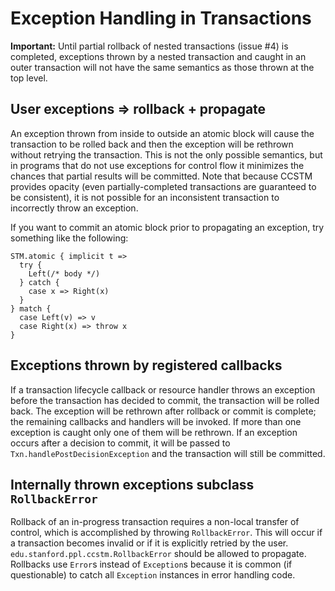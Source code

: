 # Exception Handling in Transactions

**Important:** Until partial rollback of nested transactions (issue #4)
is completed, exceptions thrown by a nested transaction and caught in
an outer transaction will not have the same semantics as those thrown
at the top level.

## User exceptions => rollback + propagate

An exception thrown from inside to outside an atomic block will
cause the transaction to be rolled back and then the exception will be
rethrown without retrying the transaction.  This is not the only possible
semantics, but in programs that do not use exceptions for control flow it
minimizes the chances that partial results will be committed.  Note that
because CCSTM provides opacity (even partially-completed transactions
are guaranteed to be consistent), it is not possible for an inconsistent
transaction to incorrectly throw an exception.

If you want to commit an atomic block prior to propagating an exception,
try something like the following:

    STM.atomic { implicit t =>
      try {
        Left(/* body */)
      } catch {
        case x => Right(x)
      }
    } match {
      case Left(v) => v
      case Right(x) => throw x
    }


## Exceptions thrown by registered callbacks

If a transaction lifecycle callback or resource handler throws an
exception before the transaction has decided to commit, the transaction
will be rolled back.  The exception will be rethrown after rollback or
commit is complete; the remaining callbacks and handlers will be invoked.
If more than one exception is caught only one of them will be rethrown.
If an exception occurs after a decision to commit, it will be passed
to `Txn.handlePostDecisionException` and the transaction will still
be committed.

## Internally thrown exceptions subclass `RollbackError`

Rollback of an in-progress transaction requires a non-local transfer of
control, which is accomplished by throwing `RollbackError`.  This will
occur if a transaction becomes invalid or if it is explicitly retried
by the user.  `edu.stanford.ppl.ccstm.RollbackError` should be allowed
to propagate.  Rollbacks use `Error`s instead of `Exception`s because
it is common (if questionable) to catch all `Exception` instances in
error handling code.
